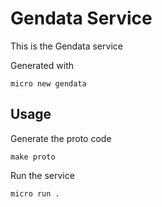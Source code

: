 # Gendata Service

This is the Gendata service

Generated with

```
micro new gendata
```

## Usage

Generate the proto code

```
make proto
```

Run the service

```
micro run .
```